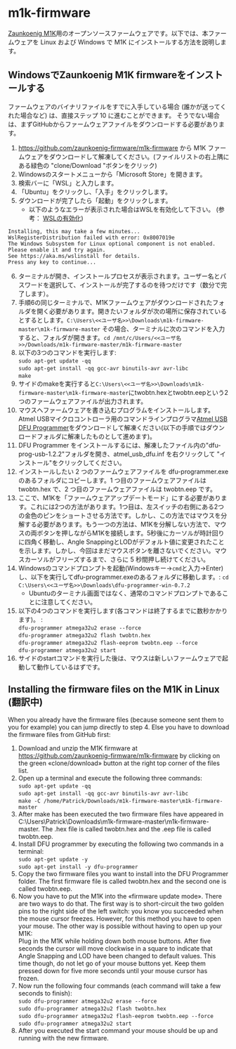 # m1k-firmware

[Zaunkoenig M1K](https://zaunkoenig.co/)用のオープンソースファームウェアです。以下では、本ファームウェアを Linux および Windows で M1K にインストールする方法を説明します。

## WindowsでZaunkoenig M1K firmwareをインストールする
ファームウェアのバイナリファイルをすでに入手している場合 (誰かが送ってくれた場合など) は、直接ステップ 10 に進むことができます。
そうでない場合は、まずGitHubからファームウェアファイルをダウンロードする必要があります。
1. https://github.com/zaunkoenig-firmware/m1k-firmware から M1K ファームウェアをダウンロードして解凍してください。(ファイルリストの右上隅にある緑色の "clone/Download "ボタンをクリック)
2. Windowsのスタートメニューから「Microsoft Store」を開きます。
3. 検索バーに「WSL」と入力します。
4. 「Ubuntu」をクリックし、「入手」をクリックします。
5. ダウンロードが完了したら「起動」をクリックします。
    - 以下のようなエラーが表示された場合はWSLを有効化して下さい。
  (参考： [WSLの有効化](http://www.aise.ics.saitama-u.ac.jp/~gotoh/HowToEnableWSL.html))
  ```
  Installing, this may take a few minutes...
  WslRegisterDistribution failed with error: 0x8007019e
  The Windows Subsystem for Linux optional component is not enabled. Please enable it and try again.
  See https://aka.ms/wslinstall for details.
  Press any key to continue...
  ```
6. ターミナルが開き、インストールプロセスが表示されます。ユーザー名とパスワードを選択して、インストールが完了するのを待つだけです（数分で完了します）。
7. 手順6の同じターミナルで、M1Kファームウェアがダウンロードされたフォルダを開く必要があります。開きたいフォルダが次の場所に保存されているとするとします。`C:\Users\<<ユーザ名>>\Downloads\m1k-firmware-master\m1k-firmware-master` その場合、ターミナルに次のコマンドを入力すると、フォルダが開きます。`cd /mnt/c/Users/<<ユーザ名>>/Downloads/m1k-firmware-master/m1k-firmware-master`
8. 以下の3つのコマンドを実行します:  
`sudo apt-get update -qq`  
`sudo apt-get install -qq gcc-avr binutils-avr avr-libc`  
`make`
9. サイドのmakeを実行すると`C:\Users\<<ユーザ名>>\Downloads\m1k-firmware-master\m1k-firmware-master`にtwobtn.hexとtwobtn.eepという2つのファームウェアファイルが出力されます。
10. マウスへファームウェアを書き込むプログラムをインストールします。Atmel USBマイクロコントローラ用のコマンドラインプログラマ[Atmel USB DFU Programmer](https://sourceforge.net/projects/dfu-programmer/)をダウンロードして解凍ください(以下の手順ではダウンロードフォルダに解凍したものとして進めます)。
11. DFU Programmer をインストールするには、解凍したファイル内の"dfu-prog-usb-1.2.2"フォルダを開き、atmel_usb_dfu.inf を右クリックして "インストール"をクリックしてください。
12. インストールしたい 2 つのファームウェアファイルを dfu-programmer.exeのあるフォルダにコピーします。1 つ目のファームウェアファイルは twobtn.hex で、2 つ目のファームウェアファイルは twobtn.eep です。
13. ここで、M1Kを「ファームウェアアップデートモード」にする必要があります。これには2つの方法があります。1つ目は、左スイッチの右側にある2つの金色のピンをショートさせる方法です。しかし、この方法ではマウスを分解する必要があります。もう一つの方法は、M1Kを分解しない方法で、マウスの両ボタンを押しながらM1Kを接続します。5秒後にカーソルが時計回りに四角く移動し、Angle SnappingとLODがデフォルト値に変更されたことを示します。しかし、今回はまだマウスボタンを離さないでください。マウスカーソルがフリーズするまで、さらに 5 秒間押し続けてください。
14. Windowsのコマンドプロンプトを起動(Windowsキー→`cmd`と入力→Enter)し、以下を実行してdfu-programmer.exeのあるフォルダに移動します。: `cd C:\Users\<<ユーザ名>>\Downloads\dfu-programmer-win-0.7.2`
    - Ubuntuのターミナル画面ではなく、通常のコマンドプロンプトであることに注意してください。
15. 以下の4つのコマンドを実行します(各コマンドは終了するまでに数秒かかります)。 :  
`dfu-programmer atmega32u2 erase --force`  
`dfu-programmer atmega32u2 flash twobtn.hex`  
`dfu-programmer atmega32u2 flash-eeprom twobtn.eep --force`  
`dfu-programmer atmega32u2 start`
16. サイドのstartコマンドを実行した後は、マウスは新しいファームウェアで起動して動作しているはずです。

## Installing the firmware files on the M1K in Linux (翻訳中)
When you already have the firmware files (because someone sent them to you for example) you can jump directly to step 4. Else you have to download the firmware files from GitHub first:
1. Download and unzip the M1K firmware at https://github.com/zaunkoenig-firmware/m1k-firmware by clicking on the green «clone/download» button at the right top corner of the files list.
2. Open up a terminal and execute the following three commands:  
`sudo apt-get update -qq`  
`sudo apt-get install -qq gcc-avr binutils-avr avr-libc`  
`make -C /home/Patrick/Downloads/m1k-firmware-master\m1k-firmware-master`
3. After make has been executed the two firmware files have appeared in C:\Users\Patrick\Downloads\m1k-firmware-master\m1k-firmware-master. The .hex file is called twobtn.hex and the .eep file is called twobtn.eep.
4. Install DFU programmer by executing the following two commands in a terminal:  
`sudo apt-get update -y`  
`sudo apt-get install -y dfu-programmer`
5. Copy the two firmware files you want to install into the DFU Programmer folder. The first firmware file is called twobtn.hex and the second one is called twobtn.eep.
6. Now you have to put the M1K into the «firmware update mode». There are two ways to do that. The first way is to short-circuit the two golden pins to the right side of the left switch: you know you succeeded when the mouse cursor freezes. However, for this method you have to open your mouse. The other way is possible without having to open up your M1K:  
Plug in the M1K while holding down both mouse buttons. After five seconds the cursor will move clockwise in a square to indicate that Angle Snapping and LOD have been changed to default values. This time though, do not let go of your mouse buttons yet. Keep them pressed down for five more seconds until your mouse cursor has frozen.
7. Now run the following four commands (each command will take a few seconds to finish):  
`sudo dfu-programmer atmega32u2 erase --force`  
`sudo dfu-programmer atmega32u2 flash twobtn.hex`  
`sudo dfu-programmer atmega32u2 flash-eeprom twobtn.eep --force`  
`sudo dfu-programmer atmega32u2 start`
8. After you executed the start command your mouse should be up and running with the new firmware.

